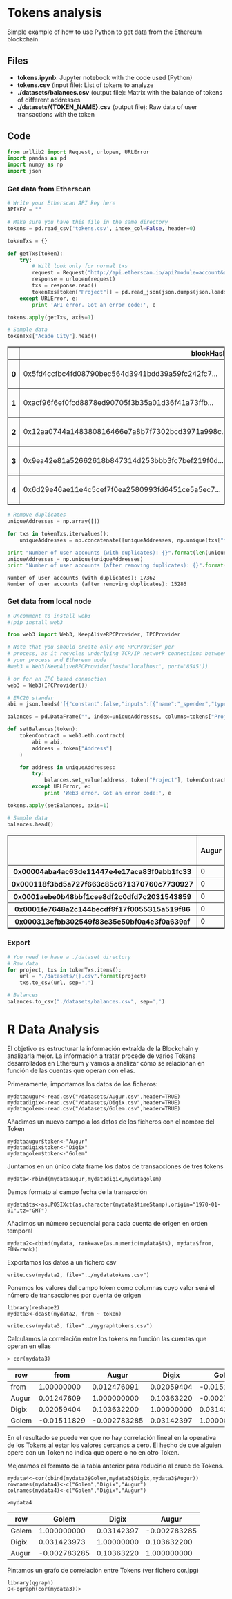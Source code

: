 
# Tokens analysis

Simple example of how to use Python to get data from the Ethereum blockchain.

## Files
* **tokens.ipynb**: Jupyter notebook with the code used (Python)
* **tokens.csv** (input file): List of tokens to analyze
* **./datasets/balances.csv** (output file): Matrix with the balance of tokens of different addresses
* **./datasets/{TOKEN_NAME}.csv** (output file): Raw data of user transactions with the token

## Code
```python
from urllib2 import Request, urlopen, URLError
import pandas as pd
import numpy as np
import json
```

### Get data from Etherscan


```python
# Write your Etherscan API key here
APIKEY = ""

# Make sure you have this file in the same directory
tokens = pd.read_csv('tokens.csv', index_col=False, header=0)
```


```python
tokenTxs = {}

def getTxs(token):
    try:
        # Will look only for normal txs
        request = Request("http://api.etherscan.io/api?module=account&action=txlist&address={}&apikey={}".format(token["Address"], APIKEY))
        response = urlopen(request)
        txs = response.read()
        tokenTxs[token["Project"]] = pd.read_json(json.dumps(json.loads(txs)["result"]), orient='records')
    except URLError, e:
        print 'API error. Got an error code:', e

tokens.apply(getTxs, axis=1)

# Sample data
tokenTxs["Acade City"].head()
```




<div>
<table border="1" class="dataframe">
  <thead>
    <tr style="text-align: right;">
      <th></th>
      <th>blockHash</th>
      <th>blockNumber</th>
      <th>confirmations</th>
      <th>contractAddress</th>
      <th>cumulativeGasUsed</th>
      <th>from</th>
      <th>gas</th>
      <th>gasPrice</th>
      <th>gasUsed</th>
      <th>hash</th>
      <th>input</th>
      <th>isError</th>
      <th>nonce</th>
      <th>timeStamp</th>
      <th>to</th>
      <th>transactionIndex</th>
      <th>value</th>
    </tr>
  </thead>
  <tbody>
    <tr>
      <th>0</th>
      <td>0x5fd4ccfbc4fd08790bec564d3941bdd39a59fc242fc7...</td>
      <td>2541610</td>
      <td>798691</td>
      <td></td>
      <td>419262</td>
      <td>0x5f23acdd1e87112b5fe143509d74ded22b6e59b3</td>
      <td>400000</td>
      <td>21800903077</td>
      <td>87290</td>
      <td>0x92089c7ccbcb0e190e4d87e3158c0572e066f22ab53a...</td>
      <td>0x7d124a0200000000000000000000000008e50ae3e83f...</td>
      <td>0</td>
      <td>15</td>
      <td>2016-10-31 14:38:13</td>
      <td>0xac709fcb44a43c35f0da4e3163b117a17f3770f5</td>
      <td>1</td>
      <td>0.000000e+00</td>
    </tr>
    <tr>
      <th>1</th>
      <td>0xacf96f6ef0fcd8878ed90705f3b35a01d36f41a73ffb...</td>
      <td>2541693</td>
      <td>798608</td>
      <td></td>
      <td>205240</td>
      <td>0xb6f2af0b3551161fe95f18219a8d402fc4e0233b</td>
      <td>100000</td>
      <td>21000000000</td>
      <td>100000</td>
      <td>0xf64a321a017ddf84a0daa9aecdf3353c0a5b1369822f...</td>
      <td>0x</td>
      <td>1</td>
      <td>27</td>
      <td>2016-10-31 14:58:24</td>
      <td>0xac709fcb44a43c35f0da4e3163b117a17f3770f5</td>
      <td>5</td>
      <td>1.000000e+17</td>
    </tr>
    <tr>
      <th>2</th>
      <td>0x12aa0744a148380816466e7a8b7f7302bcd3971a998c...</td>
      <td>2541866</td>
      <td>798435</td>
      <td></td>
      <td>105000</td>
      <td>0x5d61433e4dbd2e6a44c62846a7ef3a1d4cd256b3</td>
      <td>21000</td>
      <td>21000000000</td>
      <td>21000</td>
      <td>0xdcdbed18849b1b7603c0fa5075a037cf48971ac9ce1c...</td>
      <td>0x</td>
      <td>1</td>
      <td>0</td>
      <td>2016-10-31 15:43:16</td>
      <td>0xac709fcb44a43c35f0da4e3163b117a17f3770f5</td>
      <td>4</td>
      <td>1.000000e+12</td>
    </tr>
    <tr>
      <th>3</th>
      <td>0x9ea42e81a52662618b847314d253bbb3fc7bef219f0d...</td>
      <td>2542668</td>
      <td>797633</td>
      <td></td>
      <td>121000</td>
      <td>0xcecafbdbbb5d5baf57844a6611e36fc781aad017</td>
      <td>100000</td>
      <td>21000000000</td>
      <td>100000</td>
      <td>0x934743bcc99b9e211ff607407740e5eebd3255283a33...</td>
      <td>0x</td>
      <td>1</td>
      <td>0</td>
      <td>2016-10-31 18:52:16</td>
      <td>0xac709fcb44a43c35f0da4e3163b117a17f3770f5</td>
      <td>1</td>
      <td>6.000000e+18</td>
    </tr>
    <tr>
      <th>4</th>
      <td>0x6d29e46ae11e4c5cef7f0ea2580993fd6451ce5a5ec7...</td>
      <td>2543686</td>
      <td>796615</td>
      <td></td>
      <td>358785</td>
      <td>0x6cfabd40891abe610efd0cc0cfb8a2f2209ea68d</td>
      <td>100000</td>
      <td>26000000000</td>
      <td>100000</td>
      <td>0xb369fac72065e37a74712f8c4375f5d1deea9b735c01...</td>
      <td>0x</td>
      <td>1</td>
      <td>0</td>
      <td>2016-10-31 22:58:32</td>
      <td>0xac709fcb44a43c35f0da4e3163b117a17f3770f5</td>
      <td>10</td>
      <td>4.000000e+18</td>
    </tr>
  </tbody>
</table>
</div>




```python
# Remove duplicates
uniqueAddresses = np.array([])

for txs in tokenTxs.itervalues():
    uniqueAddresses = np.concatenate([uniqueAddresses, np.unique(txs["from"])])

print "Number of user accounts (with duplicates): {}".format(len(uniqueAddresses))
uniqueAddresses = np.unique(uniqueAddresses)
print "Number of user accounts (after removing duplicates): {}".format(len(uniqueAddresses))
```

    Number of user accounts (with duplicates): 17362
    Number of user accounts (after removing duplicates): 15286


### Get data from local node


```python
# Uncomment to install web3
#!pip install web3
```


```python
from web3 import Web3, KeepAliveRPCProvider, IPCProvider

# Note that you should create only one RPCProvider per
# process, as it recycles underlying TCP/IP network connections between
# your process and Ethereum node
#web3 = Web3(KeepAliveRPCProvider(host='localhost', port='8545'))

# or for an IPC based connection
web3 = Web3(IPCProvider())
```


```python
# ERC20 standar
abi = json.loads('[{"constant":false,"inputs":[{"name":"_spender","type":"address"},{"name":"_value","type":"uint256"}],"name":"approve","outputs":[{"name":"success","type":"bool"}],"payable":false,"type":"function"},{"constant":true,"inputs":[],"name":"totalSupply","outputs":[{"name":"","type":"uint256"}],"payable":false,"type":"function"},{"constant":false,"inputs":[{"name":"_from","type":"address"},{"name":"_to","type":"address"},{"name":"_value","type":"uint256"}],"name":"transferFrom","outputs":[{"name":"success","type":"bool"}],"payable":false,"type":"function"},{"constant":true,"inputs":[{"name":"_owner","type":"address"}],"name":"balanceOf","outputs":[{"name":"balance","type":"uint256"}],"payable":false,"type":"function"},{"constant":false,"inputs":[{"name":"_to","type":"address"},{"name":"_value","type":"uint256"}],"name":"transfer","outputs":[{"name":"success","type":"bool"}],"payable":false,"type":"function"},{"constant":true,"inputs":[{"name":"_owner","type":"address"},{"name":"_spender","type":"address"}],"name":"allowance","outputs":[{"name":"remaining","type":"uint256"}],"payable":false,"type":"function"},{"anonymous":false,"inputs":[{"indexed":true,"name":"_from","type":"address"},{"indexed":true,"name":"_to","type":"address"},{"indexed":false,"name":"_value","type":"uint256"}],"name":"Transfer","type":"event"},{"anonymous":false,"inputs":[{"indexed":true,"name":"_owner","type":"address"},{"indexed":true,"name":"_spender","type":"address"},{"indexed":false,"name":"_value","type":"uint256"}],"name":"Approval","type":"event"}]')

balances = pd.DataFrame("", index=uniqueAddresses, columns=tokens["Project"].values)

def setBalances(token):
    tokenContract = web3.eth.contract(
        abi = abi,
        address = token["Address"]
    )

    for address in uniqueAddresses:
        try:
            balances.set_value(address, token["Project"], tokenContract.call().balanceOf(address))
        except URLError, e:
            print 'Web3 error. Got an error code:', e

tokens.apply(setBalances, axis=1)

# Sample data
balances.head()
```




<div>
<table border="1" class="dataframe">
  <thead>
    <tr style="text-align: right;">
      <th></th>
      <th>Augur</th>
      <th>ICONOMI</th>
      <th>Golem</th>
      <th>Digix</th>
      <th>Pluton (Plutus)</th>
      <th>SingularDTV</th>
      <th>First Blood</th>
      <th>VSice (VDlice)</th>
      <th>Hacker Gold (Ether.camp)</th>
      <th>Maker DAO</th>
      <th>Chrono Bank</th>
      <th>Unicorns (Ethereum Fundation)</th>
      <th>Xaurum</th>
      <th>Acade City</th>
      <th>Swarm City</th>
      <th>Bitpark Coin</th>
      <th>Round</th>
    </tr>
  </thead>
  <tbody>
    <tr>
      <th>0x00004aba4ac63de11447e4e17aca83f0abb1fc33</th>
      <td>0</td>
      <td>0</td>
      <td>0</td>
      <td>0</td>
      <td>0</td>
      <td>0</td>
      <td>0</td>
      <td>0</td>
      <td>0</td>
      <td>0</td>
      <td>0</td>
      <td>0</td>
      <td>0</td>
      <td>0</td>
      <td>0</td>
      <td>0</td>
      <td>0</td>
    </tr>
    <tr>
      <th>0x000118f3bd5a727f663c85c671370760c7730927</th>
      <td>0</td>
      <td>0</td>
      <td>0</td>
      <td>0</td>
      <td>0</td>
      <td>0</td>
      <td>0</td>
      <td>0</td>
      <td>0</td>
      <td>0</td>
      <td>0</td>
      <td>0</td>
      <td>0</td>
      <td>0</td>
      <td>0</td>
      <td>0</td>
      <td>0</td>
    </tr>
    <tr>
      <th>0x0001aebe0b48bbf1cee8df2c0dfd7c2031543859</th>
      <td>0</td>
      <td>0</td>
      <td>0</td>
      <td>0</td>
      <td>0</td>
      <td>0</td>
      <td>0</td>
      <td>0</td>
      <td>0</td>
      <td>0</td>
      <td>0</td>
      <td>0</td>
      <td>0</td>
      <td>0</td>
      <td>0</td>
      <td>0</td>
      <td>0</td>
    </tr>
    <tr>
      <th>0x0001fe7648a2c144becdf9f17f0055315a519f86</th>
      <td>0</td>
      <td>0</td>
      <td>0</td>
      <td>0</td>
      <td>0</td>
      <td>0</td>
      <td>0</td>
      <td>0</td>
      <td>0</td>
      <td>0</td>
      <td>134349877</td>
      <td>0</td>
      <td>0</td>
      <td>0</td>
      <td>0</td>
      <td>0</td>
      <td>0</td>
    </tr>
    <tr>
      <th>0x000313efbb302549f83e35e50bf0a4e3f0a639af</th>
      <td>0</td>
      <td>0</td>
      <td>2262127659574400000</td>
      <td>0</td>
      <td>0</td>
      <td>0</td>
      <td>0</td>
      <td>0</td>
      <td>0</td>
      <td>0</td>
      <td>0</td>
      <td>0</td>
      <td>0</td>
      <td>0</td>
      <td>0</td>
      <td>0</td>      <td>0</td>
    </tr>
  </tbody>
</table>
</div>



### Export


```python
# You need to have a ./dataset directory
# Raw data
for project, txs in tokenTxs.items():
    url = "./datasets/{}.csv".format(project)
    txs.to_csv(url, sep=',')

# Balances
balances.to_csv("./datasets/balances.csv", sep=',')
```
# R Data Analysis
El objetivo es estructurar la información extraída de la Blockchain y analizarla mejor.
La información a tratar procede de varios Tokens desarrollados en Ethereum y vamos a analizar cómo se relacionan en función de las cuentas que operan con ellas.

Primeramente, importamos los datos de los ficheros:
```
mydataaugur<-read.csv("/datasets/Augur.csv",header=TRUE)
mydatadigix<-read.csv("/datasets/Digix.csv",header=TRUE)
mydatagolem<-read.csv("/datasets/Golem.csv",header=TRUE)
```
Añadimos un nuevo campo a los datos de los ficheros con el nombre del Token
```
mydataaugur$token<-"Augur"
mydatadigix$token<-"Digix"
mydatagolem$token<-"Golem" 
```
Juntamos en un único data frame los datos de transacciones de tres tokens
```
mydata<-rbind(mydataaugur,mydatadigix,mydatagolem)
```
Damos formato al campo fecha de la transacción
```
mydata$ts<-as.POSIXct(as.character(mydata$timeStamp),origin="1970-01-01",tz="GMT") 
```
Añadimos un número secuencial para cada cuenta de origen en orden temporal
```
mydata2<-cbind(mydata, rank=ave(as.numeric(mydata$ts), mydata$from, FUN=rank))
```
Exportamos los datos a un fichero csv
```
write.csv(mydata2, file="../mydatatokens.csv")
```
Ponemos los valores del campo token como columnas cuyo valor será el número de transacciones por cuenta de origen
```
library(reshape2)
mydata3<-dcast(mydata2, from ~ token)

write.csv(mydata3, file="../mygraphtokens.csv")
```
Calculamos la correlación entre los tokens en función las cuentas que operan en ellas
```
> cor(mydata3)
```

|row|from|Augur|Digix|Golem|
|---|---|---|---|---|
|from|1.00000000 |0.012476091 |0.02059404|-0.015118285 |
|Augur|0.01247609|1.000000000 |0.10363220|-0.002783285 |
|Digix|0.02059404|0.103632200 |1.00000000|0.031423973 |
|Golem|-0.01511829|-0.002783285|0.03142397|1.000000000 |


En el resultado se puede ver que no hay correlación lineal en la operativa de los Tokens al estar los valores cercanos a cero. El hecho de que alguien opere con un Token no indica que opere o no en otro Token.

Mejoramos el formato de la tabla anterior para reducirlo al cruce de Tokens.
```
mydata4<-cor(cbind(mydata3$Golem,mydata3$Digix,mydata3$Augur))
rownames(mydata4)<-c("Golem","Digix","Augur")
colnames(mydata4)<-c("Golem","Digix","Augur")

>mydata4
```

|row|Golem|Digix|Augur|
|---|---|---|---|
|Golem|1.000000000|0.03142397|-0.002783285|
|Digix|0.031423973|1.00000000|0.103632200|
|Augur|-0.002783285|0.10363220|1.000000000|

Pintamos un grafo de correlación entre Tokens (ver fichero cor.jpg)
```
library(qgraph)
Q<-qgraph(cor(mydata3))> 
```
